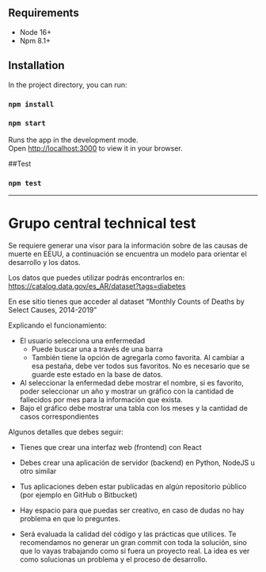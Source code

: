
## Requirements
- Node 16+
- Npm 8.1+
## Installation

In the project directory, you can run:
### `npm install`
### `npm start`

Runs the app in the development mode.\
Open [http://localhost:3000](http://localhost:3000) to view it in your browser.

##Test
### `npm test`

__________________________________________________


# **Grupo central technical test**

Se requiere generar una visor para la información sobre de las causas de muerte en EEUU, a continuación se encuentra un modelo para orientar el desarrollo y los datos.

Los datos que puedes utilizar podrás encontrarlos en:  
https://catalog.data.gov/es_AR/dataset?tags=diabetes

En ese sitio tienes que acceder al dataset “Monthly Counts of Deaths by Select Causes, 2014-2019”

Explicando el funcionamiento:

- El usuario selecciona una enfermedad
    - Puede buscar una a través de una barra
    - También tiene la opción de agregarla como favorita. Al cambiar a esa pestaña, debe ver todos sus favoritos. No es necesario que se guarde este estado en la base de datos.
- Al seleccionar la enfermedad debe mostrar el nombre, si es favorito, poder seleccionar un año y mostrar un gráfico con la cantidad de fallecidos por mes para la información que exista.
- Bajo el gráfico debe mostrar una tabla con los meses y la cantidad de casos correspondientes



Algunos detalles que debes seguir:

- Tienes que crear una interfaz web (frontend) con React
- Debes crear una aplicación de servidor (backend) en Python, NodeJS u otro similar
- Tus aplicaciones deben estar publicadas en algún repositorio público (por ejemplo en GitHub o Bitbucket)

- Hay espacio para que puedas ser creativo, en caso de dudas no hay problema en que lo preguntes.

- Será evaluada la calidad del código y las prácticas que utilices. Te recomendamos no generar un gran commit con toda la solución, sino que lo vayas trabajando como si fuera un proyecto real. La idea es ver como solucionas un problema y el proceso de desarrollo.



